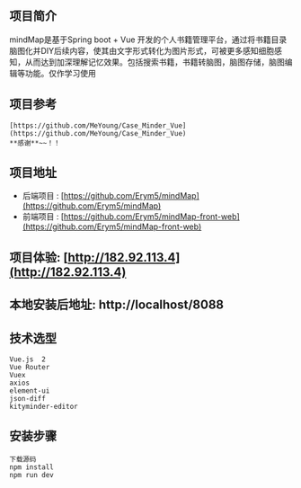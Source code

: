 ## 项目简介

mindMap是基于Spring boot + Vue 开发的个人书籍管理平台，通过将书籍目录脑图化并DIY后续内容，使其由文字形式转化为图片形式，可被更多感知细胞感知，从而达到加深理解记忆效果。包括搜索书籍，书籍转脑图，脑图存储，脑图编辑等功能。仅作学习使用

## 项目参考

    [https://github.com/MeYoung/Case_Minder_Vue](https://github.com/MeYoung/Case_Minder_Vue)
    **感谢**~~！！

## 项目地址

- 后端项目 : [https://github.com/Erym5/mindMap](https://github.com/Erym5/mindMap)
- 前端项目 : [https://github.com/Erym5/mindMap-front-web](https://github.com/Erym5/mindMap-front-web)

## 项目体验: [http://182.92.113.4](http://182.92.113.4)
## 本地安装后地址: http://localhost/8088

## 技术选型
    Vue.js  2
    Vue Router
    Vuex
    axios
    element-ui
    json-diff
    kityminder-editor

## 安装步骤

    下载源码
    npm install
    npm run dev
